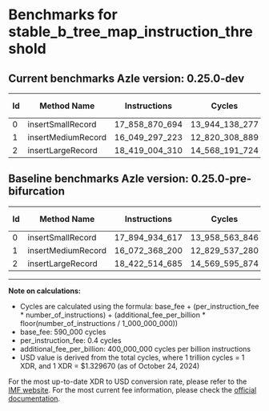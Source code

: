 # Benchmarks for stable_b_tree_map_instruction_threshold

## Current benchmarks Azle version: 0.25.0-dev

| Id  | Method Name        | Instructions   | Cycles         | USD           | USD/Million Calls | Change                                 |
| --- | ------------------ | -------------- | -------------- | ------------- | ----------------- | -------------------------------------- |
| 0   | insertSmallRecord  | 17_858_870_694 | 13_944_138_277 | $0.0185411023 | $18_541.10        | <font color="green">-36_063_923</font> |
| 1   | insertMediumRecord | 16_049_297_223 | 12_820_308_889 | $0.0170467801 | $17_046.78        | <font color="green">-23_070_977</font> |
| 2   | insertLargeRecord  | 18_419_004_310 | 14_568_191_724 | $0.0193708875 | $19_370.88        | <font color="green">-3_510_375</font>  |

## Baseline benchmarks Azle version: 0.25.0-pre-bifurcation

| Id  | Method Name        | Instructions   | Cycles         | USD           | USD/Million Calls |
| --- | ------------------ | -------------- | -------------- | ------------- | ----------------- |
| 0   | insertSmallRecord  | 17_894_934_617 | 13_958_563_846 | $0.0185602836 | $18_560.28        |
| 1   | insertMediumRecord | 16_072_368_200 | 12_829_537_280 | $0.0170590508 | $17_059.05        |
| 2   | insertLargeRecord  | 18_422_514_685 | 14_569_595_874 | $0.0193727545 | $19_372.75        |

---

**Note on calculations:**

-   Cycles are calculated using the formula: base_fee + (per_instruction_fee \* number_of_instructions) + (additional_fee_per_billion \* floor(number_of_instructions / 1_000_000_000))
-   base_fee: 590_000 cycles
-   per_instruction_fee: 0.4 cycles
-   additional_fee_per_billion: 400_000_000 cycles per billion instructions
-   USD value is derived from the total cycles, where 1 trillion cycles = 1 XDR, and 1 XDR = $1.329670 (as of October 24, 2024)

For the most up-to-date XDR to USD conversion rate, please refer to the [IMF website](https://www.imf.org/external/np/fin/data/rms_sdrv.aspx).
For the most current fee information, please check the [official documentation](https://internetcomputer.org/docs/current/developer-docs/gas-cost#execution).
